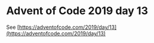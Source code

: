 # Advent of Code 2019 day 13

See [https://adventofcode.com/2019/day/13](https://adventofcode.com/2019/day/13)
